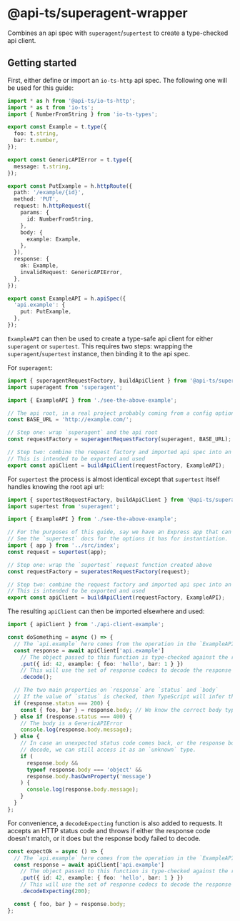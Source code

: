 # @api-ts/superagent-wrapper

Combines an api spec with `superagent`/`supertest` to create a type-checked api client.

## Getting started

First, either define or import an `io-ts-http` api spec. The following one will be used
for this guide:

```typescript
import * as h from '@api-ts/io-ts-http';
import * as t from 'io-ts';
import { NumberFromString } from 'io-ts-types';

export const Example = t.type({
  foo: t.string,
  bar: t.number,
});

export const GenericAPIError = t.type({
  message: t.string,
});

export const PutExample = h.httpRoute({
  path: '/example/{id}',
  method: 'PUT',
  request: h.httpRequest({
    params: {
      id: NumberFromString,
    },
    body: {
      example: Example,
    },
  }),
  response: {
    ok: Example,
    invalidRequest: GenericAPIError,
  },
});

export const ExampleAPI = h.apiSpec({
  'api.example': {
    put: PutExample,
  },
});
```

`ExampleAPI` can then be used to create a type-safe api client for either `superagent`
or `supertest`. This requires two steps: wrapping the `superagent`/`supertest` instance,
then binding it to the api spec.

For `superagent`:

```typescript
import { superagentRequestFactory, buildApiClient } from '@api-ts/superagent-wrapper';
import superagent from 'superagent';

import { ExampleAPI } from './see-the-above-example';

// The api root, in a real project probably coming from a config option
const BASE_URL = 'http://example.com/';

// Step one: wrap `superagent` and the api root
const requestFactory = superagentRequestFactory(superagent, BASE_URL);

// Step two: combine the request factory and imported api spec into an api client
// This is intended to be exported and used
export const apiClient = buildApiClient(requestFactory, ExampleAPI);
```

For `supertest` the process is almost identical except that `supertest` itself handles
knowing the root api url:

```typescript
import { supertestRequestFactory, buildApiClient } from '@api-ts/superagent-wrapper';
import supertest from 'superagent';

import { ExampleAPI } from './see-the-above-example';

// For the purposes of this guide, say we have an Express app that can be imported from the project.
// See the `supertest` docs for the options it has for instantiation.
import { app } from '../src/index';
const request = supertest(app);

// Step one: wrap the `supertest` request function created above
const requestFactory = superatestRequestFactory(request);

// Step two: combine the request factory and imported api spec into an api client
// This is intended to be exported and used
export const apiClient = buildApiClient(requestFactory, ExampleAPI);
```

The resulting `apiClient` can then be imported elsewhere and used:

```typescript
import { apiClient } from './api-client-example';

const doSomething = async () => {
  // The `api.example` here comes from the operation in the `ExampleAPI` definition from above
  const response = await apiClient['api.example']
    // The object passed to this function is type-checked against the request codec
    .put({ id: 42, example: { foo: 'hello', bar: 1 } })
    // This will use the set of response codecs to decode the response
    .decode();

  // The two main properties on `response` are `status` and `body`
  // If the value of `status` is checked, then TypeScript will infer the correct body type
  if (response.status === 200) {
    const { foo, bar } = response.body; // We know the correct body type here
  } else if (response.status === 400) {
    // The body is a GenericAPIError
    console.log(response.body.message);
  } else {
    // In case an unexpected status code comes back, or the response body does not correctly
    // decode, we can still access it as an `unknown` type.
    if (
      response.body &&
      typeof response.body === 'object' &&
      response.body.hasOwnProperty('message')
    ) {
      console.log(response.body.message);
    }
  }
};
```

For convenience, a `decodeExpecting` function is also added to requests. It accepts an
HTTP status code and throws if either the response code doesn't match, or it does but
the response body failed to decode.

```typescript
const expectOk = async () => {
  // The `api.example` here comes from the operation in the `ExampleAPI` definition from above
  const response = await apiClient['api.example']
    // The object passed to this function is type-checked against the request codec
    .put({ id: 42, example: { foo: 'hello', bar: 1 } })
    // This will use the set of response codecs to decode the response
    .decodeExpecting(200);

  const { foo, bar } = response.body;
};
```
